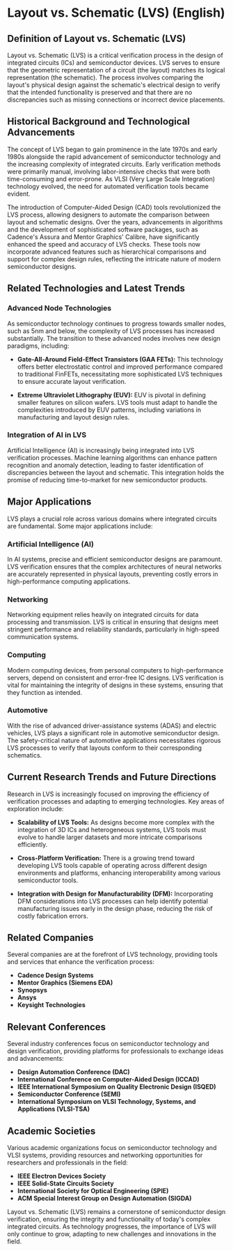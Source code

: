# Layout vs. Schematic (LVS) (English)

## Definition of Layout vs. Schematic (LVS)

Layout vs. Schematic (LVS) is a critical verification process in the design of integrated circuits (ICs) and semiconductor devices. LVS serves to ensure that the geometric representation of a circuit (the layout) matches its logical representation (the schematic). The process involves comparing the layout's physical design against the schematic's electrical design to verify that the intended functionality is preserved and that there are no discrepancies such as missing connections or incorrect device placements.

## Historical Background and Technological Advancements

The concept of LVS began to gain prominence in the late 1970s and early 1980s alongside the rapid advancement of semiconductor technology and the increasing complexity of integrated circuits. Early verification methods were primarily manual, involving labor-intensive checks that were both time-consuming and error-prone. As VLSI (Very Large Scale Integration) technology evolved, the need for automated verification tools became evident.

The introduction of Computer-Aided Design (CAD) tools revolutionized the LVS process, allowing designers to automate the comparison between layout and schematic designs. Over the years, advancements in algorithms and the development of sophisticated software packages, such as Cadence's Assura and Mentor Graphics' Calibre, have significantly enhanced the speed and accuracy of LVS checks. These tools now incorporate advanced features such as hierarchical comparisons and support for complex design rules, reflecting the intricate nature of modern semiconductor designs.

## Related Technologies and Latest Trends

### Advanced Node Technologies

As semiconductor technology continues to progress towards smaller nodes, such as 5nm and below, the complexity of LVS processes has increased substantially. The transition to these advanced nodes involves new design paradigms, including:

- **Gate-All-Around Field-Effect Transistors (GAA FETs):** This technology offers better electrostatic control and improved performance compared to traditional FinFETs, necessitating more sophisticated LVS techniques to ensure accurate layout verification.
  
- **Extreme Ultraviolet Lithography (EUV):** EUV is pivotal in defining smaller features on silicon wafers. LVS tools must adapt to handle the complexities introduced by EUV patterns, including variations in manufacturing and layout design rules.

### Integration of AI in LVS

Artificial Intelligence (AI) is increasingly being integrated into LVS verification processes. Machine learning algorithms can enhance pattern recognition and anomaly detection, leading to faster identification of discrepancies between the layout and schematic. This integration holds the promise of reducing time-to-market for new semiconductor products.

## Major Applications

LVS plays a crucial role across various domains where integrated circuits are fundamental. Some major applications include:

### Artificial Intelligence (AI)

In AI systems, precise and efficient semiconductor designs are paramount. LVS verification ensures that the complex architectures of neural networks are accurately represented in physical layouts, preventing costly errors in high-performance computing applications.

### Networking

Networking equipment relies heavily on integrated circuits for data processing and transmission. LVS is critical in ensuring that designs meet stringent performance and reliability standards, particularly in high-speed communication systems.

### Computing

Modern computing devices, from personal computers to high-performance servers, depend on consistent and error-free IC designs. LVS verification is vital for maintaining the integrity of designs in these systems, ensuring that they function as intended.

### Automotive

With the rise of advanced driver-assistance systems (ADAS) and electric vehicles, LVS plays a significant role in automotive semiconductor design. The safety-critical nature of automotive applications necessitates rigorous LVS processes to verify that layouts conform to their corresponding schematics.

## Current Research Trends and Future Directions

Research in LVS is increasingly focused on improving the efficiency of verification processes and adapting to emerging technologies. Key areas of exploration include:

- **Scalability of LVS Tools:** As designs become more complex with the integration of 3D ICs and heterogeneous systems, LVS tools must evolve to handle larger datasets and more intricate comparisons efficiently.

- **Cross-Platform Verification:** There is a growing trend toward developing LVS tools capable of operating across different design environments and platforms, enhancing interoperability among various semiconductor tools.

- **Integration with Design for Manufacturability (DFM):** Incorporating DFM considerations into LVS processes can help identify potential manufacturing issues early in the design phase, reducing the risk of costly fabrication errors.

## Related Companies

Several companies are at the forefront of LVS technology, providing tools and services that enhance the verification process:

- **Cadence Design Systems**
- **Mentor Graphics (Siemens EDA)**
- **Synopsys**
- **Ansys**
- **Keysight Technologies**

## Relevant Conferences

Several industry conferences focus on semiconductor technology and design verification, providing platforms for professionals to exchange ideas and advancements:

- **Design Automation Conference (DAC)**
- **International Conference on Computer-Aided Design (ICCAD)**
- **IEEE International Symposium on Quality Electronic Design (ISQED)**
- **Semiconductor Conference (SEMI)**
- **International Symposium on VLSI Technology, Systems, and Applications (VLSI-TSA)**

## Academic Societies

Various academic organizations focus on semiconductor technology and VLSI systems, providing resources and networking opportunities for researchers and professionals in the field:

- **IEEE Electron Devices Society**
- **IEEE Solid-State Circuits Society**
- **International Society for Optical Engineering (SPIE)**
- **ACM Special Interest Group on Design Automation (SIGDA)**

Layout vs. Schematic (LVS) remains a cornerstone of semiconductor design verification, ensuring the integrity and functionality of today's complex integrated circuits. As technology progresses, the importance of LVS will only continue to grow, adapting to new challenges and innovations in the field.